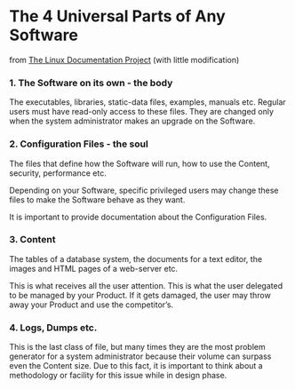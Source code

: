 # The 4 Universal Parts of Any Software

from [The Linux Documentation Project](http://www.tldp.org/HOWTO/HighQuality-Apps-HOWTO/software.html) (with little modification)


### 1. The Software on its own - the body

The executables, libraries, static-data files, examples, manuals etc. Regular users must have read-only access to these files. They are changed only when the system administrator makes an upgrade on the Software.

### 2. Configuration Files - the soul

The files that define how the Software will run, how to use the Content, security, performance etc.

Depending on your Software, specific privileged users may change these files to make the Software behave as they want.

It is important to provide documentation about the Configuration Files.

### 3. Content

The tables of a database system, the documents for a text editor, the images and HTML pages of a web-server etc.

This is what receives all the user attention. This is what the user delegated to be managed by your Product. If it gets damaged, the user may throw away your Product and use the competitor’s.

### 4. Logs, Dumps etc.

This is the last class of file, but many times they are the most problem generator for a system administrator because their volume can surpass even the Content size. Due to this fact, it is important to think about a methodology or facility for this issue while in design phase.
